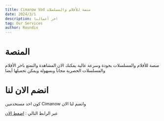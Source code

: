 ```yaml
---
title: Cimanow Vod منصة للأفلام والمسلسلات
date: 2024/3/1
description: اخر أعمالنا
tag: Our Services
author: Roundix
---
```

# المنصة
منصة للأفلام والمسلسلات بجودة وسرعة عالية يمكنك الان المشاهدة والتمتع باخر الأفلام والمسلسلات الحصرية مجاناً وبسهولة ويمكن تحميلها أيضا 

# انضم الان لنا 
كون احد مستخدمين Cimanow وانضم لنا الان 

عبر الرابط التالي :
[اضغط الان](http://bit.ly/cimanowvod) 
